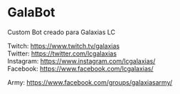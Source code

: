 # GalaBot

Custom Bot creado para Galaxias LC

Twitch: https://www.twitch.tv/galaxias </br>
Twitter: https://twitter.com/lcgalaxias </br>
Instagram: https://www.instagram.com/lcgalaxias/ </br>
Facebook: https://www.facebook.com/lcgalaxias/ </br>

Army: https://www.facebook.com/groups/galaxiasarmy/
